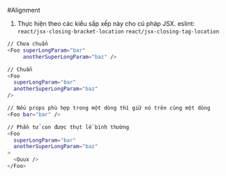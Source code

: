 #Alignment
1. Thực hiện theo các kiểu sắp xếp này cho cú pháp JSX. eslint: `react/jsx-closing-bracket-location` `react/jsx-closing-tag-location`
```sh
// Chưa chuẩn
<Foo superLongParam="bar"
     anotherSuperLongParam="baz" />

// Chuẩn
<Foo
  superLongParam="bar"
  anotherSuperLongParam="baz"
/>

// Nếu props phù hợp trong một dòng thì giữ nó trên cùng một dòng
<Foo bar="bar" />

// Phần tử con được thụt lề bình thường
<Foo
  superLongParam="bar"
  anotherSuperLongParam="baz"
>
  <Quux />
</Foo>
```
